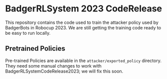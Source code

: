 # BadgerRLSystem 2023 CodeRelease

This repository contains the code used to train the attacker policy used by BadgerBots in Robocup 2023. 
We are still getting the training code ready to be easy to run locally.

## Pretrained Policies

Pre-trained Policies are available in the `attacker/exported_policy` directory. They need some manual changes to work with BadgerRLSystemCodeRelease2023; we will fix this soon.

<!---
## Tools


### Trying out a policy

You can try out a policy with the PushBallToGoalEnv environment for example with the following command

````
python3 ./envs/push_ball_to_goal.py <path to models folder for policy>

specifically
python3 ./envs/push_ball_to_goal.py /Models/push_ball_to_goal

````

### export_model.py

export_model.py can be used to export a stable-baselines3 saved policy into a format that can be read by the C++ code base. 

When export_model.py is executed, it will create action_policy.h5, vale_policy.h5, shared_policy.h5, and metadata.json. All of these files need to be moved
to the Config directory of the C++ repository to try them out in the c++ environments. 

Note that export model needs both the vector normalize json and the policy file specified. 


### analyze_trajectories.py

This is provided for checking the similarity between the action_means recorded from the C++ policy during rollouts, and the 
action mean predictions made by the stable-baselines3 policy, and the converted keras models. An example trajectory file is provided in  the Examples directory. 

### generate_baselines.py

This allows the baselines to be automatically trained. In the future, the abstract environemnts will be instrumented with psuedorandom seeding, so this process should be possible to exactly reproduce. Right now, there is some variation in the quality of the policies. 

To generate a policy run:
````
python3 generate_baselines.py <name of policy>

for example:
python3 generate_baselines.py push_ball_to_goal
````


## environment
````
python3.9 -m venv env
source env/bin/activate
python3 -m pip install -r requirements.txt

````

It is recommended to make a pythonvirtual env using requirements.txt before using the code in this repository, this will ensure you can load the saved policies, and ensure the 
policies you train are compatible with other people's environments.  You will need to use python 3.9.

## Running tests

A limited test battery is provided with this project (particularly for logic involving trigonometric calculations) To run the tests, make sure you have the virtual environment set up, then execute the command:

````
python3 -m pytest
````

More tests are always welcome!

# MARL
To start, it is convenient to be in the multi_agent directory so 
````
cd multi_agent
````

From there the file ppo_sb3.py is the file used for training and rendering.
All envs are held in their own folder with the structure ./name_of_env/name_of_env.py
Under this folder is also a place to store policies relating to this env for ease of use.


## To train policies
**Flags**

--train -> use to set in training mode

--env=<NAME_OF_ENV> -> use to set name of ENV to train. NOTE: Use NAME not PATH 

--continuous_actions=<bool> -> Use to set if using continuous actions (default True)
  
--total_timesteps=<x> -> Set number of training timesteps (Default 10 million)
  
--batch_size=<x> -> Set batch size (Default 64)
  
--vec_envs=<x> -> Set number of SB3 vectorized envs (Default 12)

--wandb -> Flag to use weights and biases to track. Must have wandb initialized to use
  
Example of how to train a policy
````
python ppo_sb3.py --train --env=kick_ball_to_goal --total_timesteps=10000 --batch_size=1024 --wandb
````


## To test/visualize
To render policies the env must be specified and the path to the policy to be rendered.
  
For example
````
python ppo_sb3.py --render --env=role_kick --policy_name=role_kick/ppo_sb3_role_kick 
````
  
--render used to set to render mode
  
--env used to choose env to render with
  
--policy_name used to specify the path to the zip file created when training (no .zip at the end)

-->